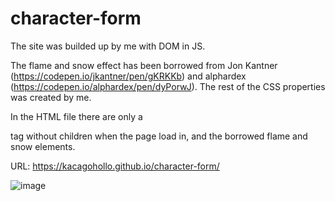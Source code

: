 # character-form

The site was builded up by me with DOM in JS.

The flame and snow effect has been borrowed from Jon Kantner (https://codepen.io/jkantner/pen/gKRKKb) and alphardex (https://codepen.io/alphardex/pen/dyPorwJ).
The rest of the CSS properties was created by me.

In the HTML file there are only a <div id="root"> tag without children when the page load in, and the borrowed flame and snow elements.

URL: https://kacagohollo.github.io/character-form/

![image](https://user-images.githubusercontent.com/64640272/156787801-1b637a4b-6098-4728-b404-2e07ba2399d5.png)
